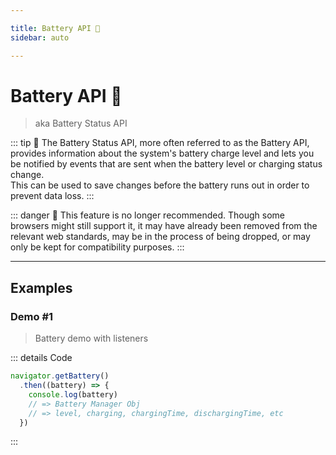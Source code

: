 ```yaml
---

title: Battery API 🔋
sidebar: auto

---
```


# Battery API 🔋
> aka Battery Status API

::: tip 📗
The Battery Status API, more often referred to as the Battery API, provides information about the system's battery charge level and lets you be notified by events that are sent when the battery level or charging status change.  
This can be used to save changes before the battery runs out in order to prevent data loss.
:::

::: danger 🛑
This feature is no longer recommended. Though some browsers might still support it, it may have already been removed from the relevant web standards, may be in the process of being dropped, or may only be kept for compatibility purposes. 
:::

---

## Examples

### Demo #1
> Battery demo with listeners

<API-Battery-Example1 />

::: details Code
```js
navigator.getBattery()
  .then((battery) => {
    console.log(battery)
    // => Battery Manager Obj
    // => level, charging, chargingTime, dischargingTime, etc
  })
```
:::
